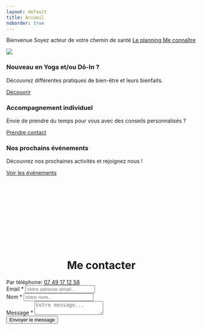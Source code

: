 ```yaml
---
layout: default
title: Accueil
noborder: true
---
```


<div class="intro">
  <p class="citation">
    <span class="over">
      <span class="welcome">
        Bienvenue
      </span>
      <span class="line1">
        Soyez acteur de votre chemin de santé
      </span>
      <span class="actions">
        <a href="/cours#le-planning">
          <span>
            Le planning
          </span>
        </a>
        <a href="/ma_philosophie">
          <span>
            Me connaître
          </span>
        </a>
      </span>
    </span>
  </p>

  <img class="home" src="/assets/images/IMG_20200524_154816.jpg" />
</div>

<div class="boxes">
  <span class="boxe">
    <h3>
      Nouveau en Yoga et/ou Dō-In ?
    </h3>
    <p>
      Découvrez différentes pratiques de bien-être et leurs bienfaits.
    </p>
    <a href="/nouveau" title="Découvrir" class="button">Découvrir</a>
  </span>
  <span class="boxe">
    <h3>
      Accompagnement individuel
    </h3>
    <p>
      Envie de prendre du temps pour vous avec des conseils personnalisés ?
    </p>
    <a href="/#contact" title="Prendre contact" class="btn btn-style-2">Prendre contact</a>
  </span>
  <span class="boxe">
    <h3>
      Nos prochains événements
    </h3>
    <p>
      Découvrez nos prochaines activités et rejoignez nous !
    </p>
    <a href="/events" title="Voir les événements" class="btn btn-style-2">Voir les événements</a>
  </span>
</div>

<div class="contact-div">
  <h1 style="text-align: center; margin-top: 120px; padding-top: 100px;" id="contact">Me contacter</h1>
  <div class="telephone">
    Par téléphone: <a href="tel:+33749171258">07 49 17 12 58</a>
  </div>
  <div class="contact-form">
    <form action="{{site.contact_action}}" method="POST">
      <div class="item">
        <label>
          Email *
        </label>
        <input type="email" name="_replyto" placeholder="Votre adresse email...">
      </div>
      <div class="item">
        <label>
          Nom *
        </label>
        <input type="text" name="name" placeholder="Votre nom...">
      </div>
      <div class="item">
        <label>
          Message *
        </label>
        <textarea name="message" placeholder="Votre message..."></textarea>
      </div>
      <div class="actions">
        <input type="submit" value="Envoyer le message" class="button">
      </div>
    </form>
  </div>
</div>
